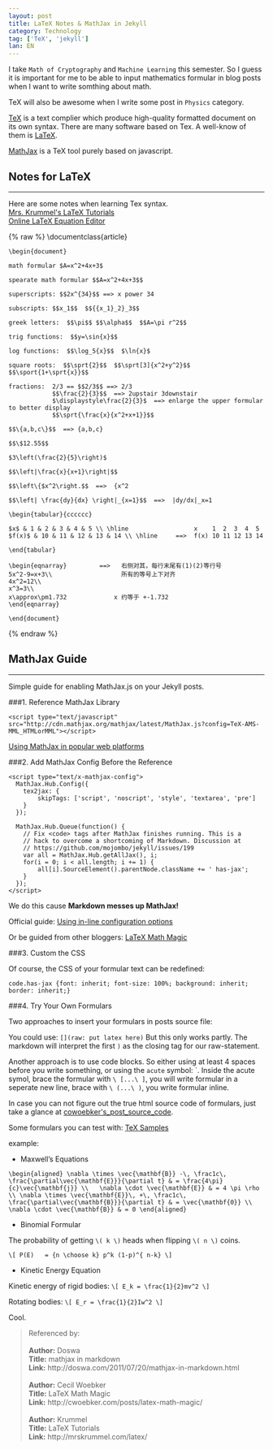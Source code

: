 ```yaml
---
layout: post
title: LaTeX Notes & MathJax in Jekyll
category: Technology
tag: ['TeX', 'jekyll']
lan: EN
---
```


I take `Math of Cryptography` and `Machine Learning` this semester. So I guess it is important for me to be able to input mathematics formular in blog posts when I want to write somthing about math. 

<!--preview-->

TeX will also be awesome when I write some post in `Physics` category.

[TeX](http://en.wikipedia.org/wiki/TeX) is a text complier which produce high-quality formatted document on its own syntax.
There are many software based on Tex. A well-know of them is [LaTeX](http://latex-project.org/intro.html). 

[MathJax](http://www.mathjax.org/) is a TeX tool purely based on javascript.


## Notes for LaTeX
-----------------

Here are some notes when learning Tex syntax.<br/>
[Mrs. Krummel's LaTeX Tutorials](http://mrskrummel.com/latex/ "GIFTED &TALENTED MATHEMATICS")<br/>
[Online LaTeX Equation Editor](http://www.codecogs.com/latex/eqneditor.php)

{% raw %}
    \documentclass{article}

    \begin{document}

    math formular $A=x^2+4x+3$ 

    spearate math formular $$A=x^2+4x+3$$

    superscripts: $$2x^{34}$$ ==> x power 34

    subscripts: $$x_1$$  $${{x_1}_2}_3$$

    greek letters:  $$\pi$$ $$\alpha$$  $$A=\pi r^2$$

    trig functions:  $$y=\sin{x}$$  

    log functions:  $$\log_5{x}$$  $\ln{x}$

    square roots:  $$\sprt{2}$$  $$\sprt[3]{x^2+y^2}$$ $$\sport{1+\sprt{x}}$$

    fractions:  2/3 == $$2/3$$ ==> 2/3   
                $$\frac{2}{3}$$  ==> 2upstair 3downstair
                $\displaystyle\frac{2}{3}$  ==> enlarge the upper formular to better display
                $$\sprt{\frac{x}{x^2+x+1}}$$

    $$\{a,b,c\}$$  ==> {a,b,c}

    $$\$12.55$$

    $3\left(\frac{2}{5}\right)$

    $$\left|\frac{x}{x+1}\right|$$

    $$\left\{$x^2\right.$$  ==>  {x^2

    $$\left| \frac{dy}{dx} \right|_{x=1}$$  ==>  |dy/dx|_x=1

    \begin{tabular}{cccccc}

    $x$ & 1 & 2 & 3 & 4 & 5 \\ \hline                  x    1  2  3  4  5 
    $f(x)$ & 10 & 11 & 12 & 13 & 14 \\ \hline     ==>  f(x) 10 11 12 13 14

    \end{tabular}

    \begin{eqnarray}         ==>   右侧对其，每行末尾有(1)(2)等行号
    5x^2-9=x+3\\                   所有的等号上下对齐
    4x^2=12\\
    x^3=3\\
    x\approx\pm1.732             x 约等于 +-1.732
    \end{eqnarray}

    \end{document}
{% endraw %}


## MathJax Guide
-----------------

Simple guide for enabling MathJax.js on your Jekyll posts.

###1. Reference MathJax Library

    <script type="text/javascript" src="http://cdn.mathjax.org/mathjax/latest/MathJax.js?config=TeX-AMS-MML_HTMLorMML"></script>

[Using MathJax in popular web platforms](http://docs.mathjax.org/en/latest/platforms/index.html#using-mathjax-in-a-theme-file)

###2. Add MathJax Config Before the Reference

    <script type="text/x-mathjax-config">
      MathJax.Hub.Config({
        tex2jax: {
            skipTags: ['script', 'noscript', 'style', 'textarea', 'pre']
        }
      });

      MathJax.Hub.Queue(function() {
        // Fix <code> tags after MathJax finishes running. This is a
        // hack to overcome a shortcoming of Markdown. Discussion at
        // https://github.com/mojombo/jekyll/issues/199
        var all = MathJax.Hub.getAllJax(), i;
        for(i = 0; i < all.length; i += 1) {
            all[i].SourceElement().parentNode.className += ' has-jax';
        }
      });
    </script>

We do this cause <strong>Markdown messes up MathJax!</strong>

Official guide: [Using in-line configuration options](http://docs.mathjax.org/en/v1.1-latest/configuration.html#config-files)

Or be guided from other bloggers: [LaTeX Math Magic][]

###3. Custom the CSS

Of course, the CSS of your formular text can be redefined:

    code.has-jax {font: inherit; font-size: 100%; background: inherit; border: inherit;}

###4. Try Your Own Formulars

Two approaches to insert your formulars in posts source file:

You could use: `[](raw: put latex here)` But this only works partly.
The markdown will interpret the first `)` as the closing tag for our raw-statement.

Another approach is to use code blocks. So either using at least 4 spaces before you write something, or using the `acute` symbol: \`. Inside the acute symol, brace the formular with `\ [...\ ]`, you will write formular in a seperate new line, brace with `\ (...\ )`, you write formular inline.

In case you can not figure out the true html source code of formulars, just take a glance at [cowoebker's_post_source_code](https://github.com/cwoebker/.com/blob/master/_posts/2011-10-27-latex-math-magic.markdown).

Some formulars you can test with: [TeX Samples](http://www.mathjax.org/demos/tex-samples/)

example:

- Maxwell’s Equations

`\begin{aligned}
\nabla \times \vec{\mathbf{B}} -\, \frac1c\, \frac{\partial\vec{\mathbf{E}}}{\partial t} & = \frac{4\pi}{c}\vec{\mathbf{j}} \\   \nabla \cdot \vec{\mathbf{E}} & = 4 \pi \rho \\
\nabla \times \vec{\mathbf{E}}\, +\, \frac1c\, \frac{\partial\vec{\mathbf{B}}}{\partial t} & = \vec{\mathbf{0}} \\
\nabla \cdot \vec{\mathbf{B}} & = 0 \end{aligned}`

- Binomial Formular

The probability of getting `\( k \)`  heads when flipping `\( n \)` coins.

`\[
P(E)   = {n \choose k} p^k (1-p)^{ n-k}
\]`

- Kinetic Energy Equation

Kinetic energy of rigid bodies: `\[ E_k = \frac{1}{2}mv^2 \]`

Rotating bodies: `\[ E_r = \frac{1}{2}Iw^2 \]`


Cool.



<blockquote>
Referenced by: <br/>
<br/>
<b>Author:</b> Doswa <br/>
<b>Title:</b>  mathjax in markdown <br/>
<b>Link:</b>   http://doswa.com/2011/07/20/mathjax-in-markdown.html <br/>
<br/>
<b>Author:</b> Cecil Woebker <br/>
<b>Title:</b>  LaTeX Math Magic<br/>
<b>Link:</b>   http://cwoebker.com/posts/latex-math-magic/<br/>

<br/>
<b>Author:</b> Krummel <br/>
<b>Title:</b>  LaTeX Tutorials<br/>
<b>Link:</b>   http://mrskrummel.com/latex/<br/>
</blockquote>


[LaTeX Math Magic]: http://cwoebker.com/posts/latex-math-magic/
